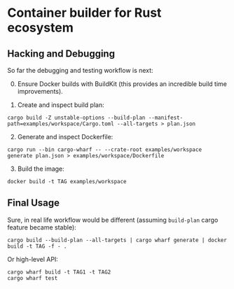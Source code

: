# Container builder for Rust ecosystem

## Hacking and Debugging
So far the debugging and testing workflow is next:

0. Ensure Docker builds with BuildKit (this provides an incredible build time improvements).

1. Create and inspect build plan:
```
cargo build -Z unstable-options --build-plan --manifest-path=examples/workspace/Cargo.toml --all-targets > plan.json
```

2. Generate and inspect Dockerfile:
```
cargo run --bin cargo-wharf -- --crate-root examples/workspace generate plan.json > examples/workspace/Dockerfile
```

3. Build the image:
```
docker build -t TAG examples/workspace
```

## Final Usage
Sure, in real life workflow would be different (assuming `build-plan` cargo feature became stable):
```
cargo build --build-plan --all-targets | cargo wharf generate | docker build -t TAG -f - .
```

Or high-level API:
```
cargo wharf build -t TAG1 -t TAG2
cargo wharf test
```
